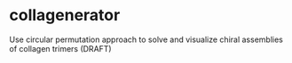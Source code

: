# collagenerator
Use circular permutation approach to solve and visualize chiral assemblies of collagen trimers (DRAFT)
